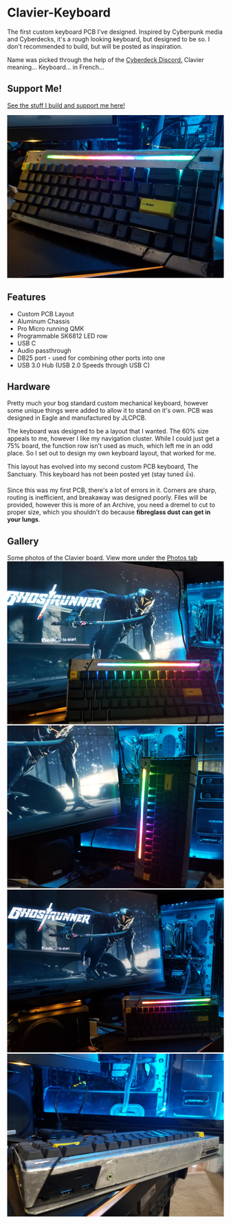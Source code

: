 # Clavier-Keyboard
The first custom keyboard PCB I've designed. Inspired by Cyberpunk media and Cyberdecks, it's a rough looking keyboard, but designed to be so. I don't recommended to build, but will be posted as inspiration.

Name was picked through the help of the [Cyberdeck Discord.](https://cyberdeck.cafe/) Clavier meaning... Keyboard... in French...

## Support Me!
[See the stuff I build and support me here!](https://linktr.ee/Lego_Rocket)

![Photo19](Photos/20200819_170426.jpg)

## Features
* Custom PCB Layout
* Aluminum Chassis
* Pro Micro running QMK
* Programmable SK6812 LED row
* USB C
* Audio passthrough
* DB25 port - used for combining other ports into one
* USB 3.0 Hub (USB 2.0 Speeds through USB C)

## Hardware
Pretty much your bog standard custom mechanical keyboard, however some unique things were added to allow it to stand on it's own. PCB was designed in Eagle and manufactured by JLCPCB.

The keyboard was designed to be a layout that I wanted. The 60% size appeals to me, however I like my navigation cluster. While I could just get a 75% board, the function row isn't used as much, which left me in an odd place. So I set out to design my own keyboard layout, that worked for me.

This layout has evolved into my second custom PCB keyboard, The Sanctuary. This keyboard has not been posted yet (stay tuned 👍).

Since this was my first PCB, there's a lot of errors in it. Corners are sharp, routing is inefficient, and breakaway was designed poorly. Files will be provided, however this is more of an Archive, you need a dremel to cut to proper size, which you shouldn't do because **fibreglass dust can get in your lungs**.

## Gallery
Some photos of the Clavier board. View more under the [Photos tab](https://github.com/LegoRocket/Clavier-Keyboard/tree/main/Photos)
![Photo13](Photos/20200819_165813.jpg)
![Photo14](Photos/20200819_165850.jpg)
![Photo16](Photos/20200819_170133.jpg)
![Photo18](Photos/20200819_170232.jpg)

